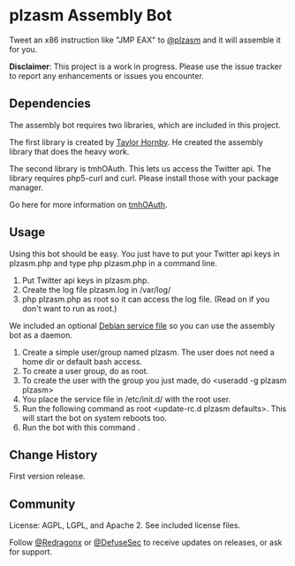 # plzasm Assembly Bot

Tweet an x86 instruction like "JMP EAX" to [@plzasm](https://twitter.com/plzasm) and it will assemble it for you. 

**Disclaimer**: This project is a work in progress. Please use the issue tracker
to report any enhancements or issues you encounter.

## Dependencies

The assembly bot requires two libraries, which are included in this project. 

The first library is created by [Taylor Hornby](https://defuse.ca). He created the assembly library that does the heavy work.

The second library is tmhOAuth. This lets us access the Twitter api. The library requires php5-curl and curl. Please install those with your package manager. 

Go here for more information on [tmhOAuth](https://github.com/themattharris/tmhOAuth).

## Usage

Using this bot should be easy. You just have to put your Twitter api keys in plzasm.php and type php plzasm.php in 
a command line.

1. Put Twitter api keys in plzasm.php.
2. Create the log file plzasm.log in /var/log/ 
3. php plzasm.php as root so it can access the log file. (Read on if you don't want to run as root.)

We included an optional [Debian service file](https://github.com/redragonx/plzasm/blob/master/plzasm) so you can use the assembly bot as a daemon. 

1. Create a simple user/group named plzasm. The user does not need a home dir or default bash access.
2. To create a user group, do <groupadd plzasm> as root.
3. To create the user with the group you just made, do <useradd -g plzasm plzasm>
2. You place the service file in /etc/init.d/ with the root user. 
2. Run the following command as root <update-rc.d plzasm defaults>. This will start the bot on system reboots too.
3. Run the bot with this command <service plzasm start>.

## Change History

First version release.

## Community

License: AGPL, LGPL, and Apache 2. See included license files.

Follow [@Redragonx](https://twitter.com/intent/follow?screen_name=redragonx) or [@DefuseSec](https://twitter.com/intent/follow?screen_name=defusesec) to receive updates on releases, or ask for support.
